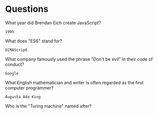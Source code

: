 # Questions

What year did Brendan Eich create JavaScript?

```
1995
```

What does "ES6" stand for?

```
ECMAScrip6
```

What company famously used the phrase "Don't be evil" in their code of conduct?

```
Google
```

What English mathematician and writer is often regarded as the first computer programmer?

```
Augusta Ada King
```

Who is the "Turing machine" named after?

```

```
